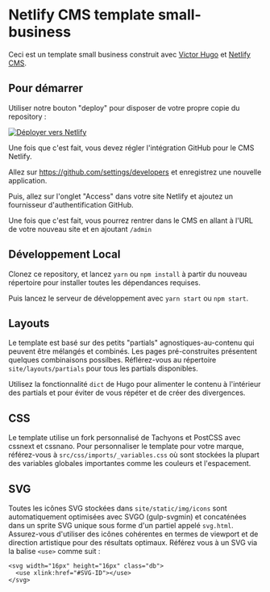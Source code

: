 # Netlify CMS template small-business

Ceci est un template small business construit avec [Victor Hugo](https://github.com/netlify/victor-hugo) et [Netlify CMS](https://github.com/netlify/netlify-cms).

## Pour démarrer

Utiliser notre bouton "deploy" pour disposer de votre propre copie du repository :

[![Déployer vers Netlify](https://www.netlify.com/img/deploy/button.svg)](https://app.netlify.com/start/deploy?repository=https://github.com/netlify-templates/kaldi-hugo-cms-template)

Une fois que c'est fait, vous devez régler l'intégration GitHub pour le CMS Netlify.

Allez sur https://github.com/settings/developers et enregistrez une nouvelle application.

Puis, allez sur l'onglet "Access" dans votre site Netlify et ajoutez un fournisseur d'authentification GitHub.

Une fois que c'est fait, vous pourrez rentrer dans le CMS en allant à l'URL de votre nouveau site et en ajoutant `/admin`

## Développement Local

Clonez ce repository, et lancez `yarn` ou `npm install` à partir du nouveau répertoire pour installer toutes les dépendances requises.

Puis lancez le serveur de développement avec `yarn start` ou `npm start`.

## Layouts

Le template est basé sur des petits "partials" agnostiques-au-contenu qui peuvent être mélangés et combinés. Les pages pré-construites présentent quelques combinaisons possilbes. Réflérez-vous au répertoire `site/layouts/partials` pour tous les partials disponibles.

Utilisez la fonctionnalité `dict` de Hugo pour alimenter le contenu à l'intérieur des partials et pour éviter de vous répéter et de créer des divergences.

## CSS

Le template utilise un fork personnalisé de Tachyons et PostCSS avec cssnext et cssnano. Pour personnaliser le template pour votre marque, référez-vous à `src/css/imports/_variables.css` où sont stockées la plupart des variables globales importantes comme les couleurs et l'espacement.

## SVG

Toutes les icônes SVG stockées dans `site/static/img/icons` sont automatiquement optimisées avec SVGO (gulp-svgmin) et concaténées dans un sprite SVG unique sous forme d'un partiel appelé `svg.html`. Assurez-vous d'utiliser des icônes cohérentes en termes de viewport et de direction artistique pour des résultats optimaux. Référez vous à un SVG via la balise `<use>` comme suit :

```
<svg width="16px" height="16px" class="db">
  <use xlink:href="#SVG-ID"></use>
</svg>
```
